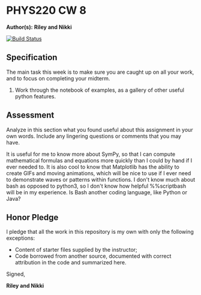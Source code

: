 # PHYS220 CW 8

**Author(s):** **Riley and Nikki**

[![Build Status](https://travis-ci.org/chapman-phys220-2017f/cw-08-YOURNAME.svg?branch=master)](https://travis-ci.org/chapman-phys220-2017f/cw-08-YOURNAME)

## Specification

The main task this week is to make sure you are caught up on all your work, and to focus on completing your midterm.

1. Work through the notebook of examples, as a gallery of other useful python features.

## Assessment

Analyze in this section what you found useful about this assignment in your own words. Include any lingering questions or comments that you may have.

It is useful for me to know more about SymPy, so that I can compute mathematical formulas and equations more quickly than I could by hand if I ever needed to.  It is also cool to know that Matplotlib has the ability to create GIFs and moving animations, which will be nice to use if I ever need to demonstrate waves or patterns within functions.  I don't know much about bash as opposed to python3, so I don't know how helpful %%scriptbash will be in my experience.  Is Bash another coding language, like Python or Java?
## Honor Pledge

I pledge that all the work in this repository is my own with only the following exceptions:

* Content of starter files supplied by the instructor;
* Code borrowed from another source, documented with correct attribution in the code and summarized here.

Signed,

**Riley and Nikki**
